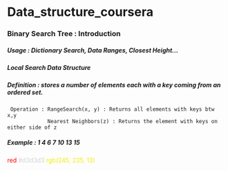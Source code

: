 # Data_structure_coursera
### Binary Search Tree : Introduction 
##### Usage : Dictionary Search, Data Ranges, Closest Height...
##### Local Search Data Structure  
##### Definition : stores a number of elements each with a key coming from an ordered set. 
     Operation : RangeSearch(x, y) : Returns all elements with keys btw x,y
                 Nearest Neighbors(z) : Returns the element with keys on either side of z
##### Example : 1 4 6 7 10 13 15
<span style="color:red">red</span>
<span style="color:#d3d3d3">#d3d3d3</span>
<span style="color:rgb(245, 235, 13)">rgb(245, 235, 13)</span>

